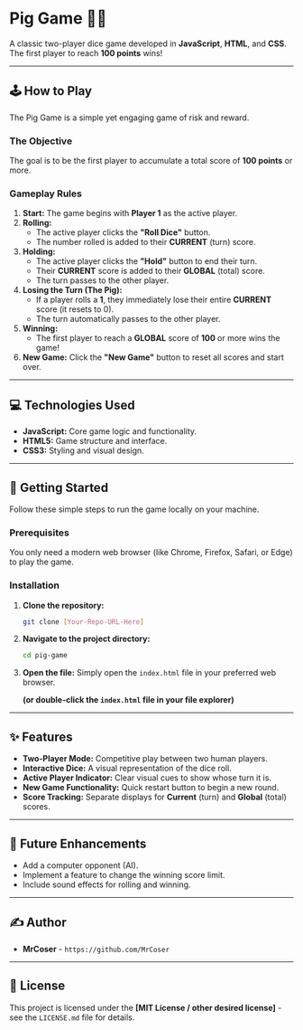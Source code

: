 # Pig Game 🐷🎲

A classic two-player dice game developed in **JavaScript**, **HTML**, and **CSS**. The first player to reach **100 points** wins\!

-----

## 🕹️ How to Play

The Pig Game is a simple yet engaging game of risk and reward.

### The Objective

The goal is to be the first player to accumulate a total score of **100 points** or more.

### Gameplay Rules

1.  **Start:** The game begins with **Player 1** as the active player.
2.  **Rolling:**
      * The active player clicks the **"Roll Dice"** button.
      * The number rolled is added to their **CURRENT** (turn) score.
3.  **Holding:**
      * The active player clicks the **"Hold"** button to end their turn.
      * Their **CURRENT** score is added to their **GLOBAL** (total) score.
      * The turn passes to the other player.
4.  **Losing the Turn (The Pig):**
      * If a player rolls a **1**, they immediately lose their entire **CURRENT** score (it resets to 0).
      * The turn automatically passes to the other player.
5.  **Winning:**
      * The first player to reach a **GLOBAL** score of **100** or more wins the game\!
6.  **New Game:** Click the **"New Game"** button to reset all scores and start over.

-----

## 💻 Technologies Used

  * **JavaScript:** Core game logic and functionality.
  * **HTML5:** Game structure and interface.
  * **CSS3:** Styling and visual design.

-----

## 🚀 Getting Started

Follow these simple steps to run the game locally on your machine.

### Prerequisites

You only need a modern web browser (like Chrome, Firefox, Safari, or Edge) to play the game.

### Installation

1.  **Clone the repository:**

    ```bash
    git clone [Your-Repo-URL-Here]
    ```

2.  **Navigate to the project directory:**

    ```bash
    cd pig-game
    ```

3.  **Open the file:**
    Simply open the `index.html` file in your preferred web browser.

    **(or double-click the `index.html` file in your file explorer)**

-----

## ✨ Features

  * **Two-Player Mode:** Competitive play between two human players.
  * **Interactive Dice:** A visual representation of the dice roll.
  * **Active Player Indicator:** Clear visual cues to show whose turn it is.
  * **New Game Functionality:** Quick restart button to begin a new round.
  * **Score Tracking:** Separate displays for **Current** (turn) and **Global** (total) scores.

-----

## 📝 Future Enhancements

  * Add a computer opponent (AI).
  * Implement a feature to change the winning score limit.
  * Include sound effects for rolling and winning.

-----

## ✍️ Author

  * **MrCoser** - `https://github.com/MrCoser`
-----

## 📜 License

This project is licensed under the **[MIT License / other desired license]** - see the `LICENSE.md` file for details.